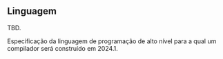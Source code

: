 ## Linguagem

TBD.

Especificação da linguagem de programação de alto nível para a qual um compilador será construído em 2024.1.


